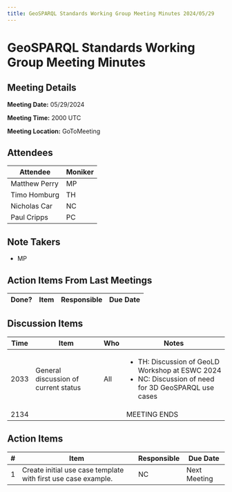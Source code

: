 ```yaml
---
title: GeoSPARQL Standards Working Group Meeting Minutes 2024/05/29
---
```

# GeoSPARQL Standards Working Group Meeting Minutes
## Meeting Details
**Meeting Date:** 05/29/2024

**Meeting Time:** 2000 UTC

**Meeting Location:** GoToMeeting  

## Attendees
Attendee | Moniker |
---- | ---- |
Matthew Perry | MP |
Timo Homburg | TH |
Nicholas Car | NC |
Paul Cripps | PC |

## Note Takers
- MP

## Action Items From Last Meetings
Done? | Item | Responsible | Due Date |
---- | ---- | ---- | --- |

## Discussion Items
Time | Item | Who | Notes |
---- | ---- | ---- | ---- |
2033 | General discussion of current status | All | <ul><li>TH: Discussion of GeoLD Workshop at ESWC 2024</li><li>NC: Discussion of need for 3D GeoSPARQL use cases</li></ul> |
2134 | | | MEETING ENDS |

## Action Items
\# | Item | Responsible | Due Date |
---- | ---- | ---- | ---- |
<span name="action_1">1</span> | Create initial use case template with first use case example. | NC | Next Meeting |

